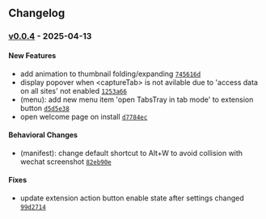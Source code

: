 ## Changelog

### [v0.0.4](https://github.com/du33169/TabsTray/compare/v0.0.3...v0.0.4) -  2025-04-13 

#### New Features

- add animation to thumbnail folding/expanding  [`745616d`](https://github.com/du33169/TabsTray/commit/745616de5a0f1e1d4389c87013812cdb9cf6e3d6)
- display popover when &lt;captureTab&gt; is not avilable due to 'access data on all sites' not enabled  [`1253a66`](https://github.com/du33169/TabsTray/commit/1253a66ec453a8b5d77bad8a52245f86284eb5b1)
- (menu): add new menu item 'open TabsTray in tab mode' to extension button  [`d5d5e38`](https://github.com/du33169/TabsTray/commit/d5d5e38698d7f0945e7d3560d9f28f5e0bb810eb)
- open welcome page on install  [`d7784ec`](https://github.com/du33169/TabsTray/commit/d7784ecd76c6faf8ab3b47526ca9b5bd9623cf07)

#### Behavioral Changes

- (manifest): change default shortcut to Alt+W to avoid collision with wechat screenshot  [`82eb90e`](https://github.com/du33169/TabsTray/commit/82eb90ec439cf35f5defd75638a057f9b300b6e8)

#### Fixes

- update extension action button enable state after settings changed  [`99d2714`](https://github.com/du33169/TabsTray/commit/99d2714edd6c18f3057ada86a2086b0a8938da7b)








